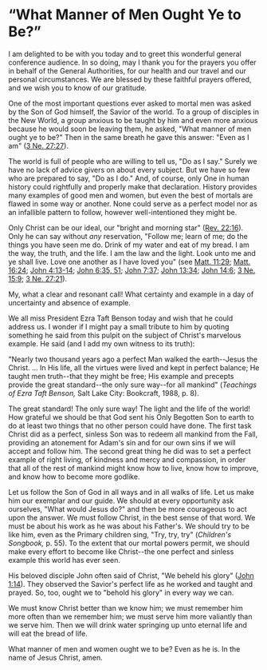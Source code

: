 # “What Manner of Men Ought Ye to Be?”

I am delighted to be with you today and to greet this wonderful general
conference audience. In so doing, may I thank you for the prayers you offer in
behalf of the General Authorities, for our health and our travel and our
personal circumstances. We are blessed by these faithful prayers offered, and
we wish you to know of our gratitude.

One of the most important questions ever asked to mortal men was asked by the
Son of God himself, the Savior of the world. To a group of disciples in the
New World, a group anxious to be taught by him and even more anxious because
he would soon be leaving them, he asked, "What manner of men ought ye to be?"
Then in the same breath he gave this answer: "Even as I am" ([3 Ne.
27:27](https://www.lds.org/scriptures/bofm/3-ne/27.27?lang=eng#26)).

The world is full of people who are willing to tell us, "Do as I say." Surely
we have no lack of advice givers on about every subject. But we have so few
who are prepared to say, "Do as I do." And, of course, only One in human
history could rightfully and properly make that declaration. History provides
many examples of good men and women, but even the best of mortals are flawed
in some way or another. None could serve as a perfect model nor as an
infallible pattern to follow, however well-intentioned they might be.

Only Christ can be our ideal, our "bright and morning star" ([Rev.
22:16](https://www.lds.org/scriptures/nt/rev/22.16?lang=eng#15)). Only he can
say without _any_ reservation, "Follow me; learn of me; do the things you have
seen me do. Drink of my water and eat of my bread. I am the way, the truth,
and the life. I am the law and the light. Look unto me and ye shall live. Love
one another as I have loved you" (see [Matt.
11:29](https://www.lds.org/scriptures/nt/matt/11.29?lang=eng#28); [Matt.
16:24](https://www.lds.org/scriptures/nt/matt/16.24?lang=eng#23); [John
4:13-14](https://www.lds.org/scriptures/nt/john/4.13-14?lang=eng#12); [John
6:35, 51](https://www.lds.org/scriptures/nt/john/6.35%2C51?lang=eng#34); [John
7:37](https://www.lds.org/scriptures/nt/john/7.37?lang=eng#36); [John
13:34](https://www.lds.org/scriptures/nt/john/13.34?lang=eng#33); [John
14:6](https://www.lds.org/scriptures/nt/john/14.6?lang=eng#5); [3 Ne.
15:9](https://www.lds.org/scriptures/bofm/3-ne/15.9?lang=eng#8); [3 Ne.
27:21](https://www.lds.org/scriptures/bofm/3-ne/27.21?lang=eng#20)).

My, what a clear and resonant call! What certainty and example in a day of
uncertainty and absence of example.

We all miss President Ezra Taft Benson today and wish that he could address
us. I wonder if I might pay a small tribute to him by quoting something he
said from this pulpit on the subject of Christ's marvelous example. He said
(and I add my own witness to its truth):

"Nearly two thousand years ago a perfect Man walked the earth--Jesus the
Christ. ... In His life, all the virtues were lived and kept in perfect balance;
He taught men truth--that they might be free; His example and precepts provide
the great standard--the only sure way--for all mankind" (_Teachings of Ezra
Taft Benson,_ Salt Lake City: Bookcraft, 1988, p. 8).

The great standard! The only sure way! The light and the life of the world!
How grateful we should be that God sent his Only Begotten Son to earth to do
at least two things that no other person could have done. The first task
Christ did as a perfect, sinless Son was to redeem all mankind from the Fall,
providing an atonement for Adam's sin and for our own sins if we will accept
and follow him. The second great thing he did was to set a perfect example of
right living, of kindness and mercy and compassion, in order that all of the
rest of mankind might know how to live, know how to improve, and know how to
become more godlike.

Let us follow the Son of God in all ways and in all walks of life. Let us make
him our exemplar and our guide. We should at every opportunity ask ourselves,
"What would Jesus do?" and then be more courageous to act upon the answer. We
must follow Christ, in the best sense of that word. We must be about his work
as he was about his Father's. We should try to be like him, even as the
Primary children sing, "Try, try, try" (_Children's Songbook,_ p. 55). To the
extent that our mortal powers permit, we should make every effort to become
like Christ--the one perfect and sinless example this world has ever seen.

His beloved disciple John often said of Christ, "We beheld his glory" ([John
1:14](https://www.lds.org/scriptures/nt/john/1.14?lang=eng#13)). They observed
the Savior's perfect life as he worked and taught and prayed. So, too, ought
we to "behold his glory" in every way we can.

We must know Christ better than we know him; we must remember him more often
than we remember him; we must serve him more valiantly than we serve him. Then
we will drink water springing up unto eternal life and will eat the bread of
life.

What manner of men and women ought we to be? Even as he is. In the name of
Jesus Christ, amen.

